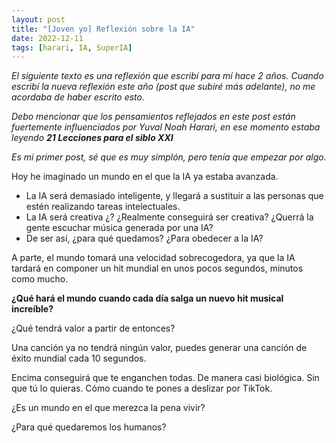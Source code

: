 ```yaml
---
layout: post
title: "[Joven yo] Reflexión sobre la IA"
date: 2022-12-11
tags: [harari, IA, SuperIA]
---
```


*El siguiente texto es una reflexión que escribí para mí hace 2 años. Cuando escribí la nueva reflexión este año (post que subiré más adelante), no me acordaba de haber escrito esto.*

*Debo mencionar que los pensamientos reflejados en este post están fuertemente influenciados por Yuval Noah Harari, en ese momento estaba leyendo **21 Lecciones para el siblo XXI***

*Es mi primer post, sé que es muy simplón, pero tenía que empezar por algo.*


Hoy he imaginado un mundo en el que la IA ya estaba avanzada.
* La IA será demasiado inteligente, y llegará a sustituir a las personas que estén realizando tareas intelectuales.
* La IA será creativa ¿? ¿Realmente conseguirá ser creativa? ¿Querrá la gente escuchar música generada por una IA?
* De ser así, ¿para qué quedamos? ¿Para obedecer a la IA?

A parte, el mundo tomará una velocidad sobrecogedora, ya que la IA tardará en componer un hit mundial en unos pocos segundos, minutos como mucho.

**¿Qué hará el mundo cuando cada día salga un nuevo hit musical increíble?**

¿Qué tendrá valor a partir de entonces?

Una canción ya no tendrá ningún valor, puedes generar una canción de éxito mundial cada 10 segundos.

Encima conseguirá que te enganchen todas. De manera casi biológica. Sin que tú lo quieras. Cómo cuando te pones a deslizar por TikTok.

¿Es un mundo en el que merezca la pena vivir?

¿Para qué quedaremos los humanos?
